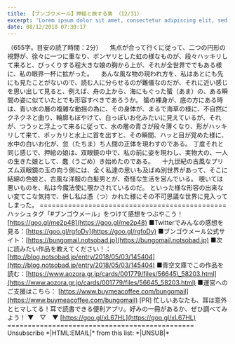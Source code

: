 ```yaml
---
title: 【ブンゴウメール】押絵と旅する男 （12/31）
excerpt: 'Lorem ipsum dolor sit amet, consectetur adipiscing elit, sed do eiusmod tempor incididunt ut labore et dolore magna aliqua. Praesent elementum facilisis leo vel fringilla est ullamcorper eget. At imperdiet dui accumsan sit amet nulla facilisi morbi tempus.'
date: 08/12/2018 07:30:17
---
```


（655字。目安の読了時間：2分） 　焦点が合って行くに従って、二つの円形の視野が、徐々に一つに重なり、ボンヤリとした虹の様なものが、段々ハッキリして来ると、びっくりする程大きな娘の胸から上が、それが全世界ででもある様に、私の眼界一杯に拡がった。 　あんな風な物の現われ方を、私はあとにも先にも見たことがないので、読む人に分らせるのが難儀なのだが、それに近い感じを思い出して見ると、例えば、舟の上から、海にもぐった蜑（あま）の、ある瞬間の姿に似ていたとでも形容すべきであろうか。 蜑の裸身が、底の方にある時は、青い水の層の複雑な動揺の為に、その身体が、まるで海草の様に、不自然にクネクネと曲り、輪廓もぼやけて、白っぽいお化みたいに見えているが、それが、つうッと浮上って来るに従って、水の層の青さが段々薄くなり、形がハッキリして来て、ポッカリと水上に首を出すと、その瞬間、ハッと目が覚めた様に、水中の白いお化が、忽（たちま）ち人間の正体を現わすのである。 丁度それと同じ感じで、押絵の娘は、双眼鏡の中で、私の前に姿を現わし、実物大の、一人の生きた娘として、蠢（うごめ）き始めたのである。 　十九世紀の古風なプリズム双眼鏡の玉の向う側には、全く私達の思いも及ばぬ別世界があって、そこに結綿の色娘と、古風な洋服の白髪男とが、奇怪な生活を営んでいる。 覗いては悪いものを、私は今魔法使に覗かされているのだ。 といった様な形容の出来ない変てこな気持で、併し私は憑（つ）かれた様にその不可思議な世界に見入ってしまった。 ============================================== ハッシュタグ「#ブンゴウメール」をつけて感想をつぶやこう！ [https://goo.gl/me2p48](https://goo.gl/me2p48) ■Twitterでみんなの感想を見る：[https://goo.gl/rgfoDv](https://goo.gl/rgfoDv) ■ブンゴウメール公式サイト：[https://bungomail.notsobad.jp](https://bungomail.notsobad.jp) ■次に読みたい作品を教えてください！：[http://blog.notsobad.jp/entry/2018/05/03/145404](http://blog.notsobad.jp/entry/2018/05/03/145404) ■青空文庫でこの作品を読む：[https://www.aozora.gr.jp/cards/001779/files/56645\_58203.html](https://www.aozora.gr.jp/cards/001779/files/56645_58203.html) ■運営へのご支援はこちら： [https://www.buymeacoffee.com/bungomail](https://www.buymeacoffee.com/bungomail) \[PR\] 忙しいあなたも、耳は意外とヒマしてる！耳で読書できる便利アプリ。好みの一冊があるか、ぜひ調べてみよう！ ▼　▽　▼ [https://goo.gl/xL67HL](https://goo.gl/xL67HL) ============================================== Unsubscribe \*|HTML:EMAIL|\* from this list: \*|UNSUB|\*